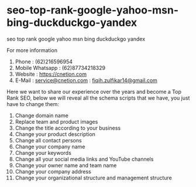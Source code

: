 # seo-top-rank-google-yahoo-msn-bing-duckduckgo-yandex
seo top rank google yahoo msn bing duckduckgo yandex

For more information 
1. Phone : (62)216596954
2. Mobile Whatsapp : (62)87734218329
3. Website : https://cnetion.com
4. E-Mail : service@cnetion.com : fiqih.zulfikar14@gmail.com

Here we want to share our experience over the years and become a Top Rank SEO, below we will reveal all the schema scripts that we have, you just have to change them:
1. Change domain name
2. Replace team and product images
3. Change the title according to your business
4. Change your product description
5. Change all contact persons
6. Change your company name
7. Change your keywords
8. Change all your social media links and YouTube channels
9. Change your owner name and team name
10. Change your company address
11. Change your organizational structure and management structure
